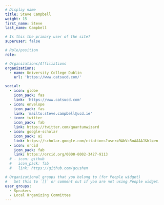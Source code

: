 ```yaml
---
# Display name
title: Steve Campbell
weight: 15
first_name: Steve
last_name: Campbell

# Is this the primary user of the site?
superuser: false

# Role/position
role: 

# Organizations/Affiliations
organizations:
  - name: University College Dublin
    url: 'https://www.catsucd.com/'

social:
  - icon: globe
    icon_pack: fas
    link: 'https://www.catsucd.com'
  - icon: envelope
    icon_pack: fas
    link: 'mailto:steve.campbell@ucd.ie'
  - icon: twitter
    icon_pack: fab
    link: https://twitter.com/quantumwizard
  - icon: google-scholar
    icon_pack: ai
    link: https://scholar.google.com/citations?user=9AbVcBoAAAAJ&hl=en
  - icon: orcid
    icon_pack: fab
    link: https://orcid.org/0000-0002-3427-9113
  # - icon: github
  #   icon_pack: fab
  #   link: https://github.com/gcushen

# Organizational groups that you belong to (for People widget)
#   Set this to `[]` or comment out if you are not using People widget.
user_groups:
  - Speakers
  - Local Organizing Committee
---
```


